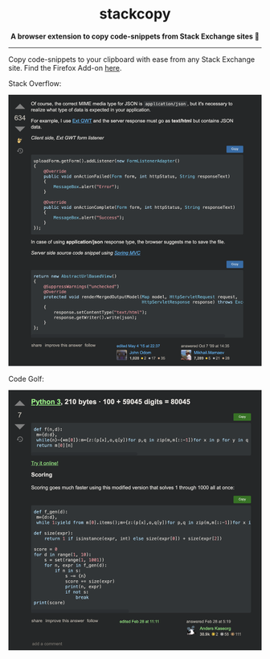 <h1 align="center">stackcopy</h1>

<div align="center">
  <strong>A browser extension to copy code-snippets from Stack Exchange sites 🔖</strong>
</div>

_______________________________________________________

Copy code-snippets to your clipboard with ease from any Stack Exchange site. Find the Firefox Add-on [here](https://addons.mozilla.org/en-US/firefox/addon/stackcopy/).

Stack Overflow:

![Screenshot](screenshots/stackoverflow.png)

Code Golf:

![Screenshot](screenshots/codegolf.png)

